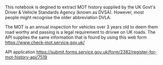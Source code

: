 This notebook is degined to extract MOT history supplied by the UK Govt's Driver & Vehicle Standards Agency (known as DVSA).
However, most people might recognise the older abbreviation DVLA.

The MOT is an annual inspection for vehicles over 3 years old to deem them road worthy and passing is a legal requirement to drivwe on UK roads.
The API supplies the same information that is found by using this web form https://www.check-mot.service.gov.uk/

API application https://submit.forms.service.gov.uk/form/2382/register-for-mot-history-api/7519


